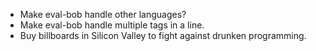 * Make eval-bob handle other languages?
* Make eval-bob handle multiple <? ?> tags in a line.
* Buy billboards in Silicon Valley to fight against drunken programming.

